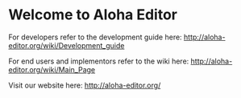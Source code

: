 # Welcome to Aloha Editor

For developers refer to the development guide here:
http://aloha-editor.org/wiki/Development_guide

For end users and implementors refer to the wiki here:
http://aloha-editor.org/wiki/Main_Page

Visit our website here:
http://aloha-editor.org/
